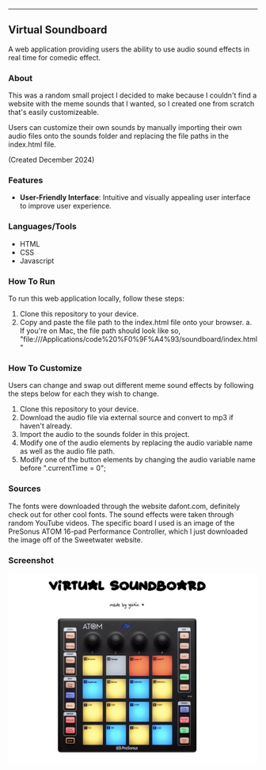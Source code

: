 ------------------------------------------------------------------------
Virtual Soundboard
------------------------------------------------------------------------
A web application providing users the ability to use audio sound effects in 
real time for comedic effect.

### About 
This was a random small project I decided to make because I couldn't find a 
website with the meme sounds that I wanted, so I created one from scratch that's
easily customizeable.

Users can customize their own sounds by manually importing their own audio 
files onto the sounds folder and replacing the file paths in the index.html
file. 

(Created December 2024)


### Features
- **User-Friendly Interface**: Intuitive and visually appealing user interface
to improve user experience.


### Languages/Tools
- HTML
- CSS
- Javascript


### How To Run
To run this web application locally, follow these steps:

1. Clone this repository to your device.
2. Copy and paste the file path to the index.html file onto your browser.
    a. If you're on Mac, the file path should look like so, 
    "file:///Applications/code%20%F0%9F%A4%93/soundboard/index.html"


### How To Customize
Users can change and swap out different meme sound effects by following the
steps below for each they wish to change.

1. Clone this repository to your device.
2. Download the audio file via external source and convert to mp3 if haven't
already.
3. Import the audio to the sounds folder in this project. 
4. Modify one of the audio elements by replacing the audio variable name as 
well as the audio file path. 
5. Modify one of the button elements by changing the audio variable name before
".currentTime = 0";


### Sources
The fonts were downloaded through the website dafont.com, definitely 
check out for other cool fonts. The sound effects were taken through random 
YouTube videos. The specific board I used is an image of the PreSonus ATOM 
16-pad Performance Controller, which I just downloaded the image off of the 
Sweetwater website.


### Screenshot
![image alt](https://github.com/yzeng1121/virtual_soundboard/blob/98c043cdfb9a648bfa97f29db5b1fbfb4608fd69/screenshots/web_app.png)
